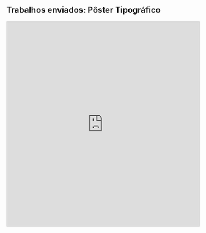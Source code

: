 ## Trabalhos enviados: Pôster Tipográfico

<iframe class="airtable-embed" src="https://airtable.com/embed/shrUlEsTSQMdNZY4C?backgroundColor=blue&viewControls=on" frameborder="0" onmousewheel="" width="100%" height="533" style="background: transparent; border: 1px solid #ccc;"></iframe>